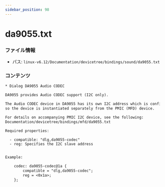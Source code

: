 ```yaml
---
sidebar_position: 98
---
```

# da9055.txt

### ファイル情報

- パス: `linux-v6.12/Documentation/devicetree/bindings/sound/da9055.txt`

### コンテンツ

```txt
* Dialog DA9055 Audio CODEC

DA9055 provides Audio CODEC support (I2C only).

The Audio CODEC device in DA9055 has its own I2C address which is configurable,
so the device is instantiated separately from the PMIC (MFD) device.

For details on accompanying PMIC I2C device, see the following:
Documentation/devicetree/bindings/mfd/da9055.txt

Required properties:

  - compatible: "dlg,da9055-codec"
  - reg: Specifies the I2C slave address


Example:

	codec: da9055-codec@1a {
		compatible = "dlg,da9055-codec";
		reg = <0x1a>;
	};

```
